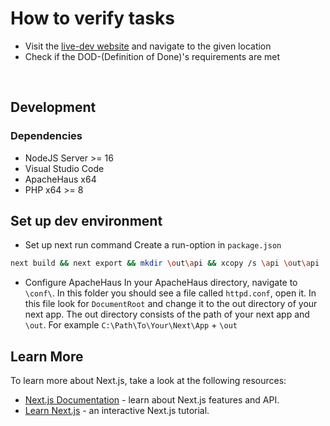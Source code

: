# How to verify tasks

- Visit the [live-dev website](https://school-collab.ga) and navigate to the given location
- Check if the DOD-(Definition of Done)'s requirements are met

&nbsp;

## Development

### Dependencies
* NodeJS Server >= 16
* Visual Studio Code
* ApacheHaus x64
* PHP x64 >= 8

## Set up dev environment
* Set up next run command
Create a run-option in `package.json`
```bash
next build && next export && mkdir \out\api && xcopy /s \api \out\api
```

* Configure ApacheHaus
In your ApacheHaus directory, navigate to `\conf\`.
In this folder you should see a file called `httpd.conf`, open it.
In this file look for `DocumentRoot` and change it to the out directory of your next app.
The out directory consists of the path of your next app and `\out`.
For example `C:\Path\To\Your\Next\App` + `\out`

## Learn More

To learn more about Next.js, take a look at the following resources:

- [Next.js Documentation](https://nextjs.org/docs) - learn about Next.js features and API.
- [Learn Next.js](https://nextjs.org/learn) - an interactive Next.js tutorial.
